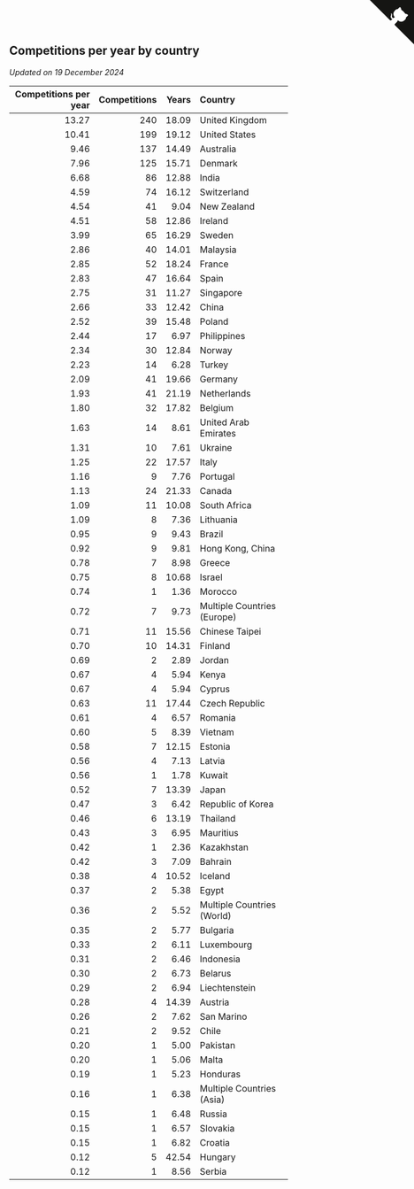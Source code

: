 ## Competitions per year by country

*Updated on 19 December 2024*

| Competitions per year | Competitions | Years | Country |
| ---: | ---: | ---: | :--- |
| 13.27 | 240 | 18.09 | United Kingdom |
| 10.41 | 199 | 19.12 | United States |
| 9.46 | 137 | 14.49 | Australia |
| 7.96 | 125 | 15.71 | Denmark |
| 6.68 | 86 | 12.88 | India |
| 4.59 | 74 | 16.12 | Switzerland |
| 4.54 | 41 | 9.04 | New Zealand |
| 4.51 | 58 | 12.86 | Ireland |
| 3.99 | 65 | 16.29 | Sweden |
| 2.86 | 40 | 14.01 | Malaysia |
| 2.85 | 52 | 18.24 | France |
| 2.83 | 47 | 16.64 | Spain |
| 2.75 | 31 | 11.27 | Singapore |
| 2.66 | 33 | 12.42 | China |
| 2.52 | 39 | 15.48 | Poland |
| 2.44 | 17 | 6.97 | Philippines |
| 2.34 | 30 | 12.84 | Norway |
| 2.23 | 14 | 6.28 | Turkey |
| 2.09 | 41 | 19.66 | Germany |
| 1.93 | 41 | 21.19 | Netherlands |
| 1.80 | 32 | 17.82 | Belgium |
| 1.63 | 14 | 8.61 | United Arab Emirates |
| 1.31 | 10 | 7.61 | Ukraine |
| 1.25 | 22 | 17.57 | Italy |
| 1.16 | 9 | 7.76 | Portugal |
| 1.13 | 24 | 21.33 | Canada |
| 1.09 | 11 | 10.08 | South Africa |
| 1.09 | 8 | 7.36 | Lithuania |
| 0.95 | 9 | 9.43 | Brazil |
| 0.92 | 9 | 9.81 | Hong Kong, China |
| 0.78 | 7 | 8.98 | Greece |
| 0.75 | 8 | 10.68 | Israel |
| 0.74 | 1 | 1.36 | Morocco |
| 0.72 | 7 | 9.73 | Multiple Countries (Europe) |
| 0.71 | 11 | 15.56 | Chinese Taipei |
| 0.70 | 10 | 14.31 | Finland |
| 0.69 | 2 | 2.89 | Jordan |
| 0.67 | 4 | 5.94 | Kenya |
| 0.67 | 4 | 5.94 | Cyprus |
| 0.63 | 11 | 17.44 | Czech Republic |
| 0.61 | 4 | 6.57 | Romania |
| 0.60 | 5 | 8.39 | Vietnam |
| 0.58 | 7 | 12.15 | Estonia |
| 0.56 | 4 | 7.13 | Latvia |
| 0.56 | 1 | 1.78 | Kuwait |
| 0.52 | 7 | 13.39 | Japan |
| 0.47 | 3 | 6.42 | Republic of Korea |
| 0.46 | 6 | 13.19 | Thailand |
| 0.43 | 3 | 6.95 | Mauritius |
| 0.42 | 1 | 2.36 | Kazakhstan |
| 0.42 | 3 | 7.09 | Bahrain |
| 0.38 | 4 | 10.52 | Iceland |
| 0.37 | 2 | 5.38 | Egypt |
| 0.36 | 2 | 5.52 | Multiple Countries (World) |
| 0.35 | 2 | 5.77 | Bulgaria |
| 0.33 | 2 | 6.11 | Luxembourg |
| 0.31 | 2 | 6.46 | Indonesia |
| 0.30 | 2 | 6.73 | Belarus |
| 0.29 | 2 | 6.94 | Liechtenstein |
| 0.28 | 4 | 14.39 | Austria |
| 0.26 | 2 | 7.62 | San Marino |
| 0.21 | 2 | 9.52 | Chile |
| 0.20 | 1 | 5.00 | Pakistan |
| 0.20 | 1 | 5.06 | Malta |
| 0.19 | 1 | 5.23 | Honduras |
| 0.16 | 1 | 6.38 | Multiple Countries (Asia) |
| 0.15 | 1 | 6.48 | Russia |
| 0.15 | 1 | 6.57 | Slovakia |
| 0.15 | 1 | 6.82 | Croatia |
| 0.12 | 5 | 42.54 | Hungary |
| 0.12 | 1 | 8.56 | Serbia |


<a href="https://github.com/simonkellly/wca_statistics_uk" class="github-corner" aria-label="View source on Github"><svg width="80" height="80" viewBox="0 0 250 250" style="fill:#151513; color:#fff; position: absolute; top: 0; border: 0; right: 0;" aria-hidden="true"><path d="M0,0 L115,115 L130,115 L142,142 L250,250 L250,0 Z"></path><path d="M128.3,109.0 C113.8,99.7 119.0,89.6 119.0,89.6 C122.0,82.7 120.5,78.6 120.5,78.6 C119.2,72.0 123.4,76.3 123.4,76.3 C127.3,80.9 125.5,87.3 125.5,87.3 C122.9,97.6 130.6,101.9 134.4,103.2" fill="currentColor" style="transform-origin: 130px 106px;" class="octo-arm"></path><path d="M115.0,115.0 C114.9,115.1 118.7,116.5 119.8,115.4 L133.7,101.6 C136.9,99.2 139.9,98.4 142.2,98.6 C133.8,88.0 127.5,74.4 143.8,58.0 C148.5,53.4 154.0,51.2 159.7,51.0 C160.3,49.4 163.2,43.6 171.4,40.1 C171.4,40.1 176.1,42.5 178.8,56.2 C183.1,58.6 187.2,61.8 190.9,65.4 C194.5,69.0 197.7,73.2 200.1,77.6 C213.8,80.2 216.3,84.9 216.3,84.9 C212.7,93.1 206.9,96.0 205.4,96.6 C205.1,102.4 203.0,107.8 198.3,112.5 C181.9,128.9 168.3,122.5 157.7,114.1 C157.9,116.9 156.7,120.9 152.7,124.9 L141.0,136.5 C139.8,137.7 141.6,141.9 141.8,141.8 Z" fill="currentColor" class="octo-body"></path></svg></a><style>.github-corner:hover .octo-arm{animation:octocat-wave 560ms ease-in-out}@keyframes octocat-wave{0%,100%{transform:rotate(0)}20%,60%{transform:rotate(-25deg)}40%,80%{transform:rotate(10deg)}}@media (max-width:500px){.github-corner:hover .octo-arm{animation:none}.github-corner .octo-arm{animation:octocat-wave 560ms ease-in-out}}</style>
